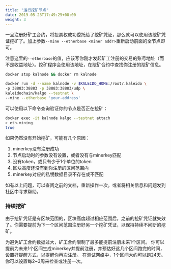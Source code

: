 ```yaml
---
title: "运行挖矿节点"
date: 2019-05-23T17:49:25+08:00
weight: 3
---
```


一旦注册好矿工合约，将投票权成功委托给了挖矿凭证，那么就可以使用该挖矿凭证挖矿了。加上参数`--mine --etherbase <miner addr>`重新启动前面的全节点即可。

注意这里的`--etherbase`的值，应该写你刚才发起矿工注册的交易的账号地址（而不是收益地址）。挖矿程序会使用该地址，在挖矿合约中查找你注册的挖矿信息。

```bash
docker stop kalnode && docker rm kalnode

docker run -d --name kalnode -v $KALEIDO_HOME:/root/.kaleido \
-p 38883:38883 -p 38883:38883/udp \
kaleidochain/kalgo --testnet \
--mine --etherbase 'your-address'
```

可以使用以下命令查询验证你的节点是否正在挖矿：

```bash
docker exec -it kalnode kalgo --testnet attach
> eth.mining
true
```

如果仍然没有开始挖矿，可能有几个原因：

1. minerkey没有注册成功
2. 节点启动时的参数没有设置，或者没有与minerkey匹配
3. 没有token，或只有少于1个单位的token
4. 区块高度还没有到你注册的区间范围内
5. minerkey对应的私钥数据目录不存在或不匹配

如有以上问题，可以查阅之前的文档，重新操作一次。或者将相关信息和问题发到社区中寻求帮助。

### 持续挖矿

由于挖矿凭证是有区块范围的，区块高度超过相应范围后，之前的挖矿凭证就失效了。你需要提前为下一个区间范围注册好另一个挖矿凭证，以保持持续不间断的挖矿。

为避免矿工合约数据过大，矿工合约限制了最多能提前注册未来1个区间。
你可以提前为未来1个区间生成minerkey并提前注册，并预估好这几个区间跑完的时间，设置好提醒方式，以提醒你再次注册。
在测试网络中，1个区间大约可以跑24天。你可以设置每2~3周来检查或注册一次。

